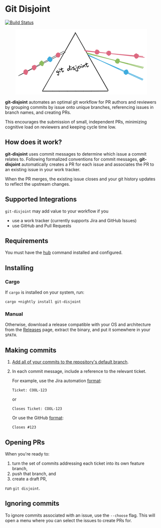 # Git Disjoint

[![Build Status]](https://github.com/EricCrosson/git-disjoint/actions/workflows/release.yml)

[build status]: https://github.com/EricCrosson/git-disjoint/actions/workflows/release.yml/badge.svg?event=push

<p align="center">
  <img src="https://github.com/EricCrosson/git-disjoint/blob/master/assets/logo.png?raw=true" alt="alt-text"/>
</p>

**git-disjoint** automates an optimal git workflow for PR authors and reviewers
by grouping commits by issue onto unique branches, referencing issues in
branch names, and creating PRs.

This encourages the submission of small, independent PRs, minimizing cognitive
load on reviewers and keeping cycle time low.

## How does it work?

**git-disjoint** uses commit messages to determine which issue a commit relates
to. Following formalized conventions for commit messages, **git-disjoint**
automatically creates a PR for each issue and associates the PR to an existing
issue in your work tracker.

When the PR merges, the existing issue closes and your git history updates to
reflect the upstream changes.

## Supported Integrations

`git-disjoint` may add value to your workflow if you

- use a work tracker (currently supports Jira and GitHub Issues)
- use GitHub and Pull Requests

## Requirements

You must have the [hub] command installed and configured.

[hub]: https://github.com/github/hub

## Installing

### Cargo

If `cargo` is installed on your system, run:

```
cargo +nightly install git-disjoint
```

### Manual

Otherwise, download a release compatible with your OS and architecture from the
[Releases] page, extract the binary, and put it somewhere in your `$PATH`.

[releases]: https://github.com/EricCrosson/git-disjoint/releases/latest

## Making commits

1. [Add all of your commits to the repository's default branch][workflow].

1. In each commit message, include a reference to the relevant ticket.

   For example, use the Jira automation [format][jira]:

   ```
   Ticket: COOL-123
   ```

   or

   ```
   Closes Ticket: COOL-123
   ```

   Or use the GitHub [format][gh]: 

    ```
    Closes #123
    ```

   [jira]: https://support.atlassian.com/jira-software-cloud/docs/reference-issues-in-your-development-work/
   [gh]: https://github.blog/2013-01-22-closing-issues-via-commit-messages/

## Opening PRs

 When you're ready to:

1. turn the set of commits addressing each ticket into its own feature branch,
1. push that branch, and 
1. create a draft PR,

run `git disjoint`.

[workflow]: https://drewdevault.com/2020/04/06/My-weird-branchless-git-workflow.html

## Ignoring commits

To ignore commits associated with an issue, use the `--choose` flag. This will
open a menu where you can select the issues to create PRs for.

